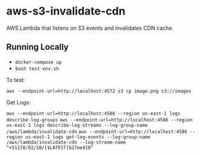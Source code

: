 # aws-s3-invalidate-cdn
AWS Lambda that listens on S3 events and invalidates CDN cache.

## Running Locally

* `docker-compose up`
* `bash test-env.sh`

To test:

`aws --endpoint-url=http://localhost:4572 s3 cp image.png s3://images`

Get Logs: 

`aws --endpoint-url=http://localhost:4586 --region us-east-1 logs describe-log-groups`
`aws --endpoint-url=http://localhost:4586 --region us-east-1 logs describe-log-streams --log-group-name /aws/lambda/invalidate-cdn`
`aws --endpoint-url=http://localhost:4586 --region us-east-1 logs get-log-events --log-group-name /aws/lambda/invalidate-cdn --log-stream-name "+51178/02/10/[$LATEST]b27ee410"`